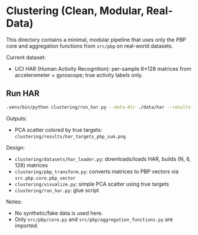 # Clustering (Clean, Modular, Real-Data)

This directory contains a minimal, modular pipeline that uses only the PBP core and aggregation functions from `src/pbp` on real-world datasets.

Current dataset:
- UCI HAR (Human Activity Recognition): per-sample 6×128 matrices from accelerometer + gyroscope; true activity labels only.

## Run HAR

```bash
.venv/bin/python clustering/run_har.py --data-dir ./data/har --results-dir ./results --agg sum
```

Outputs:
- PCA scatter colored by true targets: `clustering/results/har_targets_pbp_sum.png`

Design:
- `clustering/datasets/har_loader.py`: downloads/loads HAR, builds (N, 6, 128) matrices
- `clustering/pbp_transform.py`: converts matrices to PBP vectors via `src.pbp.core.pbp_vector`
- `clustering/visualize.py`: simple PCA scatter using true targets
- `clustering/run_har.py`: glue script

Notes:
- No synthetic/fake data is used here.
- Only `src/pbp/core.py` and `src/pbp/aggregation_functions.py` are imported. 